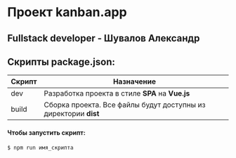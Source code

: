 # Проект kanban.app
## Fullstack developer - Шувалов Александр

## Скрипты package.json:

| Скрипт | Назначение |
| ------ | ------ |
| dev | Разработка проекта в стиле **SPA** на **Vue.js** |
| build  | Сборка проекта. Все файлы будут доступны из директории **dist** |

#### Чтобы запустить скрипт:
```sh
$ npm run имя_скрипта
```

